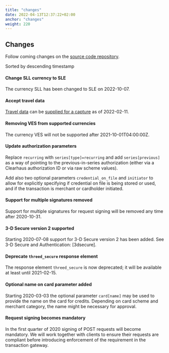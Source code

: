 ```yaml
---
title: "changes"
date: 2022-04-13T12:37:22+02:00
anchor: "changes"
weight: 220
---
```

## Changes

Follow coming changes on the [source code repository](https://github.com/clearhaus/gateway-api-docs).

Sorted by descending timestamp

#### Change SLL currency to SLE
The currency SLL has been changed to SLE on 2022-10-07.

#### Accept travel data
[Travel data](#travel-data) can be [supplied for a capture](#captures) as of 2022-02-11.


#### Removing VES from supported currencies
The currency VES will not be supported after 2021-10-01T04:00:00Z.


#### Update authorization parameters
Replace `recurring` with `series[type]=recurring` and add `series[previous]` as a way of pointing to the previous-in-series authorization (either via a Clearhaus authorization ID or via raw scheme values).

Add also two optional parameters `credential_on_file` and `initiator` to allow for explicitly specifying if credential on file is being stored or used, and if the transaction is merchant or cardholder initiated.


#### Support for multiple signatures removed
Support for multiple signatures for request signing will be removed any time after 2020-10-31.

#### 3-D Secure version 2 supported
Starting 2020-07-08 support for 3-D Secure version 2 has been added. See 3-D Secure and Authentication: [3dsecure].


#### Deprecate `threed_secure` response element
The response element `threed_secure` is now deprecated; it will be available at least until 2021-02-15.

#### Optional name on card parameter added

Starting 2020-03-03 the optional parameter `card[name]` may be used to provide the name on the card for credits. Depending on card scheme and merchant category, the name might be necessary for approval.

#### Request signing becomes mandatory
In the first quarter of 2020 signing of POST requests will become mandatory. We will work together with clients to ensure their requests are compliant before introducing enforcement of the requirement in the transaction gateway.
